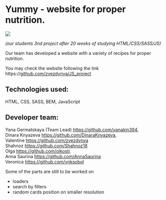 # Yummy - website for proper nutrition. <br/>
<div id=“gif” align=“center”>
 <img src="assets/images/frontend.gif" class="image" width=“100”/>
</div>

*(our students 3nd project after 20 weeks of studying HTML/CSS/SASS/JS)*

Our team has developed a website with a variety of recipes for proper nutrition.

You may check the website following the link <br/>
https://[github.com/zvezdynya/JS_project](https://yanakin394.github.io/JS_project/) <br/>

## Technologies used: <br/>
HTML, CSS, SASS, BEM, JavaScript <br/>

## Developer team: <br/>
Yana Germatskaya (Team Lead) https://github.com/yanakin394, <br/>
Dinara Knyazeva https://github.com/DinaraKnyazeva, <br/>
Valentine https://github.com/zvezdynya <br/>
Shahnoz   https://github.com/Shahnoz18 <br/>
Olga      https://github.com/olkosti. <br/>
Anna Saurina https://github.com/AnnaSaurina <br/>
Veronica https://github.com/vnksobol <br/>


Some of the parts are still to be worked on
- loaders
- search by filters
- random cards position on smaller resolution
